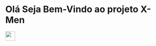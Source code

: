<h1>Olá Seja Bem-Vindo ao projeto X-Men </h1>
<img src="https://github.com/Aguiar-Doni/X-Men-szpc/assets/108953412/0b8079a4-0262-44b5-9e56-18d5cc573248" width="30px">
